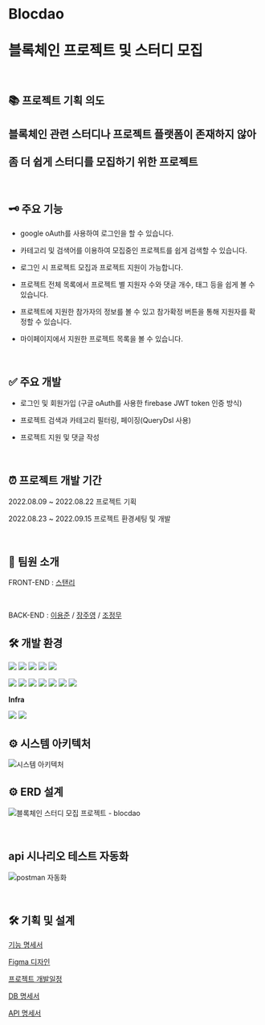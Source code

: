# Blocdao <br><br> 블록체인 프로젝트 및 스터디 모집

<br>

## 📚 프로젝트 기획 의도
## 블록체인 관련 스터디나 프로젝트 플랫폼이 존재하지 않아 <br><br> 좀 더 쉽게 스터디를 모집하기 위한 프로젝트 

<br>

## 🗝️ 주요 기능

- google oAuth를 사용하여 로그인을 할 수 있습니다.

- 카테고리 및 검색어를 이용하여 모집중인 프로젝트를 쉽게 검색할 수 있습니다.

- 로그인 시 프로젝트 모집과 프로젝트 지원이 가능합니다.

- 프로젝트 전체 목록에서 프로젝트 별 지원자 수와 댓글 개수, 태그 등을 쉽게 볼 수 있습니다.

- 프로젝트에 지원한 참가자의 정보를 볼 수 있고 참가확정 버튼을 통해 지원자를 확정할 수 있습니다.

- 마이페이지에서 지원한 프로젝트 목록을 볼 수 있습니다.

<br>


## ✅ 주요 개발

- 로그인 및 회원가입 (구글 oAuth를 사용한 firebase JWT token 인증 방식)
 
- 프로젝트 검색과 카테고리 필터링, 페이징(QueryDsl 사용)

- 프로젝트 지원 및 댓글 작성

<br>


## ⏰ 프로젝트 개발 기간

2022.08.09 ~ 2022.08.22 프로젝트 기획

2022.08.23 ~ 2022.09.15 프로젝트 환경세팅 및 개발

<br>

## 👬 팀원 소개

FRONT-END : [스탠리](https://avatars.githubusercontent.com/u/91676974?v=4)

<br>

BACK-END : [이용준](https://github.com/yongjunleeme) /
[장주영](https://github.com/cloudwi) /
[조정무](https://github.com/whwjdan)


## 🛠️ 개발 환경

<p>
    <img src="https://img.shields.io/badge/javascript-F7DF1E?style=flat-square&logo=javascript&logoColor=white"/>
    <img src="https://img.shields.io/badge/react-61DAFB?style=flat-square&logo=react&logoColor=white"/>
    <img src="https://img.shields.io/badge/React Router-CA4245?style=flat-square&logo=React Router&logoColor=white"/>
    <img src="https://img.shields.io/badge/Firebase-FFCA28?style=flat-square&logo=Firebase&logoColor=white"/>
    <img src="https://img.shields.io/badge/redux-%23593d88.svg?style=for-the-badge&logo=redux&logoColor=white"/>
</p>

<p>
 <img src="https://img.shields.io/badge/Spring-6DB33F?style=flat-square&logo=Spring&logoColor=white"/>
  <img src="https://img.shields.io/badge/Spring Boot -6DB33F?style=flat-square&logo=Spring Boot&logoColor=white"/>
  <img src="https://img.shields.io/badge/SpringSecurity-6DB33F?style=flat-square&logo=SpringSecurity&logoColor=white"/>
  <img src="https://img.shields.io/badge/Data JPA-6DB33F?style=flat-square&logo=&logoColor=white"/>
  <img src="https://img.shields.io/badge/Query DSL-0769AD?style=flat-square&logo=&logoColor=white"/>
  <img src="https://img.shields.io/badge/PostgreSQL -4479A1?style=flat-square&logo=PostgreSQL&logoColor=white"/>
  <img src="https://img.shields.io/badge/FirebaseOauth-4285F4?style=flat-square&logo=Firebase&logoColor=white"/>
</p>
 

**Infra**
<p>
 <img src="https://img.shields.io/badge/Heroku -4479A1?style=flat-square&logo=Heroku&logoColor=white"/>
<img src="https://img.shields.io/badge/Github Actions-4285F4?style=flat-square&logo=Github Actions&logoColor=white"/>
</p>
 

## ⚙️ 시스템 아키텍처

![시스템 아키텍처](https://user-images.githubusercontent.com/42866800/176840686-f0665ef6-b7e9-4dac-969d-108e065b7c12.png)

## ⚙ ERD 설계

![블록체인 스터디 모집 프로젝트 - blocdao](https://user-images.githubusercontent.com/35955189/190098914-ea7ba12f-d039-4d8d-8197-f5e7e1f4a1c5.png)

<br>


##  api 시나리오 테스트 자동화

![postman 자동화](https://user-images.githubusercontent.com/35955189/190106070-f8369437-26ce-489e-a707-39958e679283.png)

<br>

## 🛠 기획 및 설계

[기능 명세서](https://curly-crayon-1da.notion.site/API-f7fbe4719bc24392997726f3bca7795a)

[Figma 디자인](https://www.figma.com/file/MvD49HcDMRc3kuGUIwezXx/projects-Blockdao?node-id=0%3A1)

[프로젝트 개발일정](https://curly-crayon-1da.notion.site/d633e6f143b1458ca92d798f96903967)

[DB 명세서](https://www.notion.so/DB-f28818ae6405498ba3cbae4da566a880)

[API 명세서](https://www.notion.so/API-f7fbe4719bc24392997726f3bca7795a)

